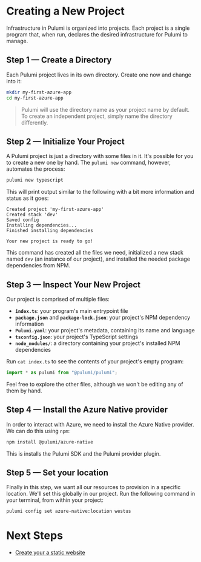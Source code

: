 # Creating a New Project

Infrastructure in Pulumi is organized into projects. Each project is a single program that, when run, declares the desired infrastructure for Pulumi to manage.

## Step 1 &mdash; Create a Directory

Each Pulumi project lives in its own directory. Create one now and change into it:

```bash
mkdir my-first-azure-app
cd my-first-azure-app
```

> Pulumi will use the directory name as your project name by default. To create an independent project, simply name the directory differently.

## Step 2 &mdash; Initialize Your Project

A Pulumi project is just a directory with some files in it. It's possible for you to create a new one by hand. The `pulumi new` command, however, automates the process:

```bash
pulumi new typescript
```

This will print output similar to the following with a bit more information and status as it goes:

```
Created project 'my-first-azure-app'
Created stack 'dev'
Saved config
Installing dependencies...
Finished installing dependencies

Your new project is ready to go!
```

This command has created all the files we need, initialized a new stack named `dev` (an instance of our project), and installed the needed package dependencies from NPM.

## Step 3 &mdash; Inspect Your New Project

Our project is comprised of multiple files:

* **`index.ts`**: your program's main entrypoint file
* **`package.json`** and **`package-lock.json`**: your project's NPM dependency information
* **`Pulumi.yaml`**: your project's metadata, containing its name and language
* **`tsconfig.json`**: your project's TypeScript settings
* **`node_modules/`**: a directory containing your project's installed NPM dependencies

Run `cat index.ts` to see the contents of your project's empty program:

```typescript
import * as pulumi from "@pulumi/pulumi";
```

Feel free to explore the other files, although we won't be editing any of them by hand.

## Step 4 &mdash; Install the Azure Native provider

In order to interact with Azure, we need to install the Azure Native provider. We can do this using `npm`:

```bash
npm install @pulumi/azure-native
```

This is installs the Pulumi SDK and the Pulumi provider plugin.

## Step 5 &mdash; Set your location

Finally in this step, we want all our resources to provision in a specific location. We'll set this globally in our project. Run the following command in your terminal, from within your project:

```bash
pulumi config set azure-native:location westus
```

# Next Steps

* [Create your a static website](../lab-02/README.md)
